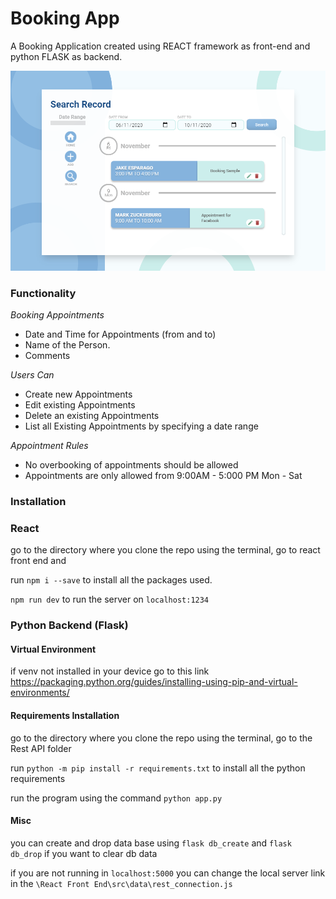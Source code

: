 # **Booking App**
A Booking Application created using REACT framework as front-end and python FLASK as backend.

![](https://github.com/jaspernicholfabella/booking_app/blob/master/Screenshot/1.PNG)

### **Functionality**

*Booking Appointments*
* Date and Time for Appointments (from and to)
* Name of the Person.
* Comments

*Users Can*
* Create new Appointments
* Edit existing Appointments
* Delete an existing Appointments
* List all Existing Appointments by specifying a date range

*Appointment Rules*
* No overbooking of appointments should be allowed
* Appointments are only allowed from 9:00AM - 5:000 PM Mon - Sat



### **Installation**

### **React**
go to the directory where you clone the repo using the terminal, go to react front end and

run `npm i --save` to install all the packages used.

`npm run dev` to run the server on `localhost:1234`


### **Python  Backend (Flask)**

#### **Virtual Environment**
if venv not installed in your device go to this link
https://packaging.python.org/guides/installing-using-pip-and-virtual-environments/

#### **Requirements Installation**
go to the directory where you clone the repo using the terminal, go to the Rest API folder

run `python -m pip install -r requirements.txt` to install all the python requirements

run the program using the command `python app.py`

#### **Misc**

you can create and drop data base using `flask db_create` and `flask db_drop` if you want to clear db data

if you are not running in `localhost:5000` you can change the local server link in the `\React Front End\src\data\rest_connection.js`






